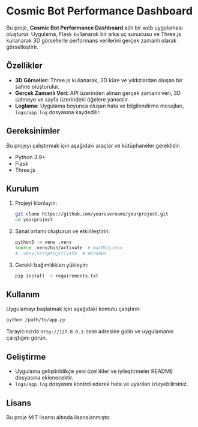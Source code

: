 # Cosmic Bot Performance Dashboard

Bu proje, **Cosmic Bot Performance Dashboard** adlı bir web uygulaması oluşturur. Uygulama, Flask kullanarak bir arka uç sunucusu ve Three.js kullanarak 3D görsellerle performans verilerini gerçek zamanlı olarak görselleştirir.

## Özellikler

- **3D Görseller:** Three.js kullanarak, 3D küre ve yıldızlardan oluşan bir sahne oluşturulur.
- **Gerçek Zamanlı Veri:** API üzerinden alınan gerçek zamanlı veri, 3D sahneye ve sayfa üzerindeki öğelere yansıtılır.
- **Loglama:** Uygulama boyunca oluşan hata ve bilgilendirme mesajları, `logs/app.log` dosyasına kaydedilir.

## Gereksinimler

Bu projeyi çalıştırmak için aşağıdaki araçlar ve kütüphaneler gereklidir:

- Python 3.9+
- Flask
- Three.js

## Kurulum

1. Projeyi klonlayın:
    ```bash
    git clone https://github.com/yourusername/yourproject.git
    cd yourproject
    ```

2. Sanal ortamı oluşturun ve etkinleştirin:
    ```bash
    python3 -m venv .venv
    source .venv/bin/activate  # macOS/Linux
    # .venv\Scriptsctivate  # Windows
    ```

3. Gerekli bağımlılıkları yükleyin:
    ```bash
    pip install -r requirements.txt
    ```

## Kullanım

Uygulamayı başlatmak için aşağıdaki komutu çalıştırın:

```bash
python /path/to/app.py
```

Tarayıcınızda `http://127.0.0.1:5000` adresine gidin ve uygulamanın çalıştığını görün.

## Geliştirme

- Uygulama geliştirildikçe yeni özellikler ve iyileştirmeler README dosyasına eklenecektir.
- `logs/app.log` dosyasını kontrol ederek hata ve uyarıları izleyebilirsiniz.

## Lisans

Bu proje MIT lisansı altında lisanslanmıştır.
